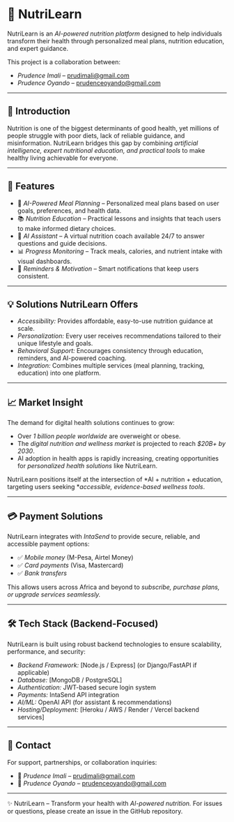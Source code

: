 # 🍏 NutriLearn

NutriLearn is an *AI-powered nutrition platform* designed to help individuals transform their health through personalized meal plans, nutrition education, and expert guidance.  

This project is a collaboration between:  
- *Prudence Imali* – [prudimali@gmail.com](mailto:prudimali@gmail.com)  
- *Prudence Oyando* – [prudenceoyando@gmail.com](mailto:prudenceoyando@gmail.com)  

---

## 🌟 Introduction
Nutrition is one of the biggest determinants of good health, yet millions of people struggle with poor diets, lack of reliable guidance, and misinformation. NutriLearn bridges this gap by combining *artificial intelligence, expert nutritional education, and practical tools* to make healthy living achievable for everyone.  

---

## 🚀 Features
- 🥗 *AI-Powered Meal Planning* – Personalized meal plans based on user goals, preferences, and health data.  
- 📚 *Nutrition Education* – Practical lessons and insights that teach users to make informed dietary choices.  
- 🤖 *AI Assistant* – A virtual nutrition coach available 24/7 to answer questions and guide decisions.  
- 📊 *Progress Monitoring* – Track meals, calories, and nutrient intake with visual dashboards.  
- 🔔 *Reminders & Motivation* – Smart notifications that keep users consistent.  

---

## 💡 Solutions NutriLearn Offers
- *Accessibility:* Provides affordable, easy-to-use nutrition guidance at scale.  
- *Personalization:* Every user receives recommendations tailored to their unique lifestyle and goals.  
- *Behavioral Support:* Encourages consistency through education, reminders, and AI-powered coaching.  
- *Integration:* Combines multiple services (meal planning, tracking, education) into one platform.  

---

## 📈 Market Insight
The demand for digital health solutions continues to grow:  
- Over *1 billion people worldwide* are overweight or obese.  
- The *digital nutrition and wellness market* is projected to reach *$20B+ by 2030*.  
- AI adoption in health apps is rapidly increasing, creating opportunities for *personalized health solutions* like NutriLearn.  

NutriLearn positions itself at the intersection of *AI + nutrition + education, targeting users seeking **accessible, evidence-based wellness tools*.  

---

## 💳 Payment Solutions
NutriLearn integrates with *IntaSend* to provide secure, reliable, and accessible payment options:  
- ✅ *Mobile money* (M-Pesa, Airtel Money)  
- ✅ *Card payments* (Visa, Mastercard)  
- ✅ *Bank transfers*  

This allows users across Africa and beyond to *subscribe, purchase plans, or upgrade services seamlessly.*  

---

## 🛠 Tech Stack (Backend-Focused)
NutriLearn is built using robust backend technologies to ensure scalability, performance, and security:  
- *Backend Framework:* [Node.js / Express] (or Django/FastAPI if applicable)  
- *Database:* [MongoDB / PostgreSQL]  
- *Authentication:* JWT-based secure login system  
- *Payments:* IntaSend API integration  
- *AI/ML:* OpenAI API (for assistant & recommendations)  
- *Hosting/Deployment:* [Heroku / AWS / Render / Vercel backend services]  

---

## 📧 Contact
For support, partnerships, or collaboration inquiries:  
- 📩 *Prudence Imali* – [prudimali@gmail.com](mailto:prudimali@gmail.com)  
- 📩 *Prudence Oyando* – [prudenceoyando@gmail.com](mailto:prudenceoyando@gmail.com)  

---

✨ NutriLearn – Transform your health with *AI-powered nutrition.*
For issues or questions, please create an issue in the GitHub repository.
